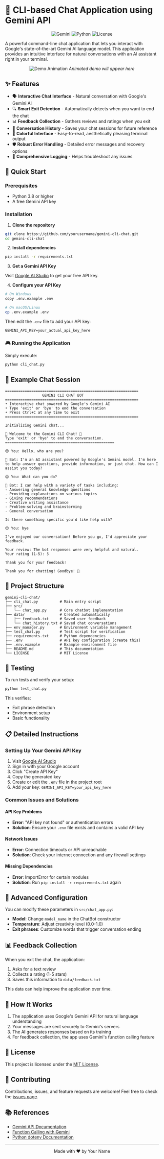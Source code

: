 # 🤖 CLI-based Chat Application using Gemini API

<div align="center">

![Gemini](https://img.shields.io/badge/Powered%20by-Gemini%20AI-blue)
![Python](https://img.shields.io/badge/Python-3.8+-green)
![License](https://img.shields.io/badge/License-MIT-yellow)

</div>

A powerful command-line chat application that lets you interact with Google's state-of-the-art Gemini AI language model. This application provides an intuitive interface for natural conversations with an AI assistant right in your terminal.

<div align="center">

![Demo Animation](https://i.imgur.com/YourDemoGif.gif)
*Animated demo will appear here*

</div>

## ✨ Features

- 🗣️ **Interactive Chat Interface** - Natural conversation with Google's Gemini AI
- 🔍 **Smart Exit Detection** - Automatically detects when you want to end the chat
- 📊 **Feedback Collection** - Gathers reviews and ratings when you exit
- 💾 **Conversation History** - Saves your chat sessions for future reference
- 🎨 **Colorful Interface** - Easy-to-read, aesthetically pleasing terminal output
- 🛡️ **Robust Error Handling** - Detailed error messages and recovery options
- 📝 **Comprehensive Logging** - Helps troubleshoot any issues

## 🚀 Quick Start

### Prerequisites

- Python 3.8 or higher
- A free Gemini API key

### Installation

1. **Clone the repository**

```bash
git clone https://github.com/yourusername/gemini-cli-chat.git
cd gemini-cli-chat
```

2. **Install dependencies**

```bash
pip install -r requirements.txt
```

3. **Get a Gemini API Key**

Visit [Google AI Studio](https://aistudio.google.com/app/apikey) to get your free API key.

4. **Configure your API Key**

```bash
# On Windows
copy .env.example .env

# On macOS/Linux
cp .env.example .env
```

Then edit the `.env` file to add your API key:

```
GEMINI_API_KEY=your_actual_api_key_here
```

### 🎮 Running the Application

Simply execute:

```bash
python cli_chat.py
```

## 💬 Example Chat Session

```
=============================================================
                 GEMINI CLI CHAT BOT
=============================================================
• Interactive chat powered by Google's Gemini AI
• Type 'exit' or 'bye' to end the conversation
• Press Ctrl+C at any time to exit
=============================================================

Initializing Gemini chat...

🤖 Welcome to the Gemini CLI Chat! 🤖
Type 'exit' or 'bye' to end the conversation.
==================================================

😊 You: Hello, who are you?

🤖 Bot: I'm an AI assistant powered by Google's Gemini model. I'm here to help answer questions, provide information, or just chat. How can I assist you today?

😊 You: What can you do?

🤖 Bot: I can help with a variety of tasks including:
- Answering general knowledge questions
- Providing explanations on various topics
- Giving recommendations
- Creative writing assistance
- Problem-solving and brainstorming
- General conversation

Is there something specific you'd like help with?

😊 You: bye

I've enjoyed our conversation! Before you go, I'd appreciate your feedback.

Your review: The bot responses were very helpful and natural.
Your rating (1-5): 5

Thank you for your feedback!

Thank you for chatting! Goodbye! 👋
```

## 📁 Project Structure

```
gemini-cli-chat/
├── cli_chat.py          # Main entry script
├── src/
│   └── chat_app.py      # Core chatbot implementation
├── data/                # Created automatically
│   ├── feedback.txt     # Saved user feedback
│   └── chat_history.txt # Saved chat conversations
├── env_manager.py       # Environment variable management
├── test_chat.py         # Test script for verification
├── requirements.txt     # Python dependencies
├── .env                 # API key configuration (create this)
├── .env.example         # Example environment file
├── README.md            # This documentation
└── LICENSE              # MIT License
```

## 🧪 Testing

To run tests and verify your setup:

```bash
python test_chat.py
```

This verifies:
- Exit phrase detection
- Environment setup
- Basic functionality

## 📋 Detailed Instructions

### Setting Up Your Gemini API Key

1. Visit [Google AI Studio](https://aistudio.google.com/app/apikey)
2. Sign in with your Google account
3. Click "Create API Key"
4. Copy the generated key
5. Create or edit the `.env` file in the project root
6. Add your key: `GEMINI_API_KEY=your_api_key_here`

### Common Issues and Solutions

#### API Key Problems

- **Error**: "API key not found" or authentication errors
- **Solution**: Ensure your `.env` file exists and contains a valid API key

#### Network Issues

- **Error**: Connection timeouts or API unreachable
- **Solution**: Check your internet connection and any firewall settings

#### Missing Dependencies

- **Error**: ImportError for certain modules
- **Solution**: Run `pip install -r requirements.txt` again

## 🔧 Advanced Configuration

You can modify these parameters in `src/chat_app.py`:

- **Model**: Change `model_name` in the ChatBot constructor
- **Temperature**: Adjust creativity level (0.0-1.0)
- **Exit phrases**: Customize words that trigger conversation ending

## 📊 Feedback Collection

When you exit the chat, the application:

1. Asks for a text review
2. Collects a rating (1-5 stars)
3. Saves this information to `data/feedback.txt`

This data can help improve the application over time.

## 🧠 How It Works

1. The application uses Google's Gemini API for natural language understanding
2. Your messages are sent securely to Gemini's servers
3. The AI generates responses based on its training
4. For feedback collection, the app uses Gemini's function calling feature

## 📝 License

This project is licensed under the [MIT License](LICENSE).

## 🤝 Contributing

Contributions, issues, and feature requests are welcome! Feel free to check the [issues page](https://github.com/yourusername/gemini-cli-chat/issues).

## 📚 References

- [Gemini API Documentation](https://ai.google.dev/gemini-api/docs/text-generation)
- [Function Calling with Gemini](https://ai.google.dev/gemini-api/docs/function-calling)
- [Python dotenv Documentation](https://github.com/theskumar/python-dotenv)

---

<div align="center">

Made with ❤️ by Your Name

</div> 